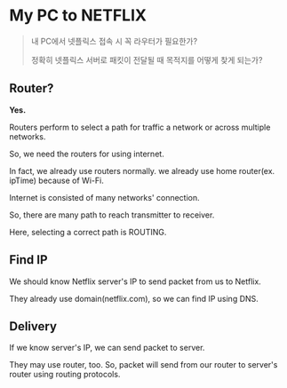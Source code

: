# My PC to NETFLIX

> 내 PC에서 넷플릭스 접속 시 꼭 라우터가 필요한가?
> 
> 정확히 넷플릭스 서버로 패킷이 전달될 때 목적지를 어떻게 찾게 되는가?

## Router?

**Yes.**

Routers perform to select a path for traffic a network or across multiple networks.

So, we need the routers for using internet.

In fact, we already use routers normally. we already use home router(ex. ipTime) because of Wi-Fi.

Internet is consisted of many networks' connection.

So, there are many path to reach transmitter to receiver.

Here, selecting a correct path is ROUTING.

## Find IP

We should know Netflix server's IP to send packet from us to Netflix.

They already use domain(netflix.com), so we can find IP using DNS.

## Delivery

If we know server's IP, we can send packet to server.

They may use router, too. So, packet will send from our router to server's router using routing protocols.